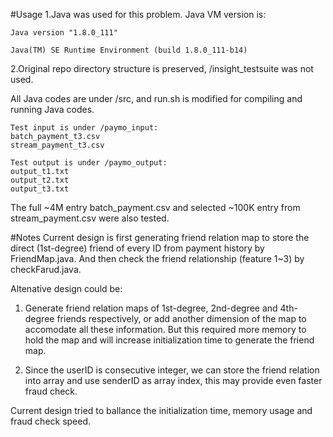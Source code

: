 #Usage
1.Java was used for this problem. Java VM version is:

	Java version "1.8.0_111"

	Java(TM) SE Runtime Environment (build 1.8.0_111-b14)

2.Original repo directory structure is preserved, /insight_testsuite was not used. 

All Java codes are under /src,  and run.sh is modified for compiling and running Java codes.

	Test input is under /paymo_input:
	batch_payment_t3.csv
	stream_payment_t3.csv

	Test output is under /paymo_output:
	output_t1.txt
	output_t2.txt
	output_t3.txt
The full ~4M entry batch_payment.csv and selected ~100K entry from stream_payment.csv were also tested.

#Notes
Current design is first generating friend relation map to store the direct (1st-degree) friend of every ID from payment history by FriendMap.java. And then check the friend relationship (feature 1~3) by checkFarud.java.

Altenative design could be:

1. Generate friend relation maps of 1st-degree, 2nd-degree and 4th-degree friends respectively, or add another dimension of the map to accomodate all these information. But this required more memory to hold the map and will increase initialization time to generate the friend map.

2. Since the userID is consecutive integer, we can store the friend relation into array and use senderID as array index, this may provide even faster fraud check.

Current design tried to ballance the initialization time, memory usage and fraud check speed.
